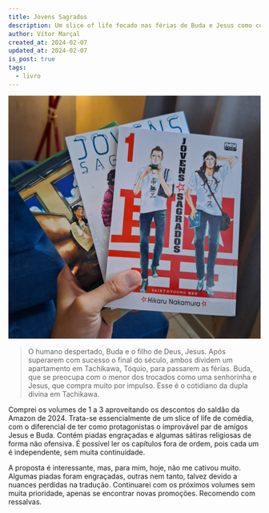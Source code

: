```yaml
---
title: Jovens Sagrados
description: Um slice of life focado nas férias de Buda e Jesus como colegas de quarto.
author: Vítor Marçal
created_at: 2024-02-07
updated_at: 2024-02-07
is_post: true
tags:
  - livro
---
```


![Jovens Sagrados](img/sant-young-man-1-a-3-1.jpg)

> O humano despertado, Buda e o filho de Deus, Jesus. Após superarem com sucesso o final do século, ambos dividem um apartamento em Tachikawa, Tóquio, para passarem as férias. Buda, que se preocupa com o menor dos trocados como uma senhorinha e Jesus, que compra muito por impulso. Esse é o cotidiano da dupla divina em Tachikawa.

Comprei os volumes de 1 a 3 aproveitando os descontos do saldão da Amazon de 2024. Trata-se essencialmente de um slice of life de comédia, com o diferencial de ter como protagonistas o improvável par de amigos Jesus e Buda. Contém piadas engraçadas e algumas sátiras religiosas de forma não ofensiva. É possível ler os capítulos fora de ordem, pois cada um é independente, sem muita continuidade.

A proposta é interessante, mas, para mim, hoje, não me cativou muito. Algumas piadas foram engraçadas, outras nem tanto, talvez devido a nuances perdidas na tradução. Continuarei com os próximos volumes sem muita prioridade, apenas se encontrar novas promoções. Recomendo com ressalvas.